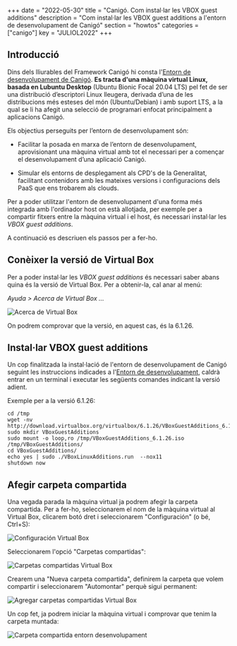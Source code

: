 +++
date        = "2022-05-30"
title       = "Canigó. Com instal·lar les VBOX guest additions"
description = "Com instal·lar les VBOX guest additions a l'entorn de desenvolupament de Canigó"
section     = "howtos"
categories  = ["canigo"]
key        = "JULIOL2022"
+++


## Introducció

Dins dels lliurables del Framework Canigó hi consta l'[Entorn de desenvolupament de Canigó](/plataformes/canigo/entorn-de-desenvolupament/).
**Es tracta d'una màquina virtual Linux, basada en Lubuntu Desktop** (Ubuntu Bionic Focal 20.04 LTS)
pel fet de ser una distribució d’escriptori Linux lleugera, derivada d’una de les distribucions més esteses del món (Ubuntu/Debian)
i amb suport LTS, a la qual se li ha afegit una selecció de programari enfocat principalment a aplicacions Canigó.

Els objectius perseguits per l’entorn de desenvolupament són:

* Facilitar la posada en marxa de l’entorn de desenvolupament, aprovisionant una màquina virtual amb tot el necessari
per a començar el desenvolupament d’una aplicació Canigó.

* Simular els entorns de desplegament als CPD's de la Generalitat, facilitant contenidors amb les mateixes versions i
configuracions dels PaaS que ens trobarem als clouds.

Per a poder utilitzar l'entorn de desenvolupament d'una forma més integrada amb l'ordinador host on està allotjada, per exemple
per a compartir fitxers entre la màquina virtual i el host, és necessari instal·lar les *VBOX guest additions*.

A continuació es descriuen els passos per a fer-ho.

## Conèixer la versió de Virtual Box

Per a poder instal·lar les *VBOX guest additions* és necessari saber abans quina és la versió de Virtual Box. Per a obtenir-la,
cal anar al menú:

*Ayuda > Acerca de Virtual Box ...*

![Acerca de Virtual Box](/images/howtos/2021-02-08-Acerca_virtual_box.png)

On podrem comprovar que la versió, en aquest cas, és la 6.1.26.

## Instal·lar VBOX guest additions

Un cop finalitzada la instal·lació de l'entorn de desenvolupament de Canigó seguint les instruccions indicades a
l'[Entorn de desenvolupament](/plataformes/canigo/entorn-de-desenvolupament/), caldrà entrar en un terminal
i executar les següents comandes indicant la versió adient.

Exemple per a la versió 6.1.26:

```
cd /tmp
wget -nv http://download.virtualbox.org/virtualbox/6.1.26/VBoxGuestAdditions_6.1.26.iso
sudo mkdir VBoxGuestAdditions
sudo mount -o loop,ro /tmp/VBoxGuestAdditions_6.1.26.iso /tmp/VBoxGuestAdditions/
cd VBoxGuestAdditions/
echo yes | sudo ./VBoxLinuxAdditions.run  --nox11
shutdown now
```

## Afegir carpeta compartida

Una vegada parada la màquina virtual ja podrem afegir la carpeta compartida. Per a fer-ho, seleccionarem el nom de la màquina
virtual al Virtual Box, clicarem botó dret i seleccionarem "Configuración" (o bé, Ctrl+S):

![Configuración Virtual Box](/images/howtos/2021-02-08-Virtualbox_configuracion.png)

Seleccionarem l'opció "Carpetas compartidas":

![Carpetas compartidas Virtual Box](/images/howtos/2021-02-08-Virtualbox_carpetas_compartidas.png)

Crearem una "Nueva carpeta compartida", definirem la carpeta que volem compartir i seleccionarem "Automontar"
perquè sigui permanent:

![Agregar carpetas compartidas Virtual Box](/images/howtos/2021-02-08-Virtualbox_agregar_carpetas_compartidas.png)

Un cop fet, ja podrem iniciar la màquina virtual i comprovar que tenim la carpeta muntada:

![Carpeta compartida entorn desenvolupament](/images/howtos/2021-02-08-Carpeta_compartida_entorn_desenvolupament.png)